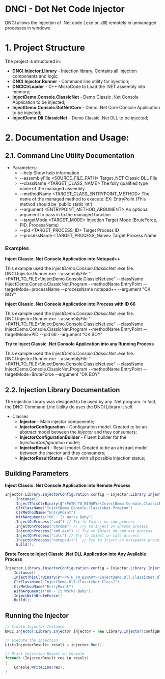 # DNCI - Dot Net Code Injector
DNCI allows the injection of .Net code (.exe or .dll) remotely in unmanaged processes in windows.

# 1. Project Structure
The project is structured in:

  * **DNCI.Injector.Library** - Injection library. Contains all injection components and logic;
  * **DNCI.Injector.Runner**  - Command line utility for injection;
  * **DNCIClrLoader**         - C++ MicroCode to Load the .NET assembly into memory;
  * **InjectDemo.Console.ClassicNet** - Demo Classic .Net Console Application to be injected;
  * **InjectDemo.Console.DotNetCore** - Demo .Net Core Console Application to be injected;
  * **InjectDemo.Dll.ClassicNet** - Demo Classic .Net DLL to be injected;

# 2. Documentation and Usage:

## 2.1. Command Line Utility Documentation
 * Parameters:
   *   --help                                         Show help information
   * --assemblyFile <SOURCE_FILE_PATH>              Target .NET Classic DLL File
   * --className <TARGET_CLASS_NAME>                The fully qualified type name of the managed assembly
   * --methodName <TARGET_CLASS_ENTRYPOINT_METHOD>  The name of the managed method to execute. EX: EntryPoint (This method should be 'public static int')
   * --argument <ENTRYPOINT_METHOD_ARGUMENT>        An optional argument to pass in to the managed function
   * --targetMode <TARGET_MODE>                     Injection Target Mode (BruteForce, PID, ProcessName)
   * --pid <TARGET_PROCESS_ID>                      Target Process ID
   * --processName <TARGET_PROCESS_Name>            Target Process Name

### Examples
**Inject Classic .Net Console Application into Notepad++** 

This example used the *InjectDemo.Console.ClassicNet* .exe file.
DNCI.Injector.Runner.exe --assemblyFile "<PATH_TO_FILE>\InjectDemo.Console.ClassicNet.exe" --className InjectDemo.Console.ClassicNet.Program --methodName EntryPoint --targetMode=processName --processName notepad++ --argument "OK BOY"

**Inject Classic .Net Console Application into Process with ID 66** 

This example used the *InjectDemo.Console.ClassicNet* .exe file.
DNCI.Injector.Runner.exe --assemblyFile "<PATH_TO_FILE>\InjectDemo.Console.ClassicNet.exe" --className InjectDemo.Console.ClassicNet.Program --methodName EntryPoint --targetMode=PID --pid 66 --argument "OK BOY"

**Try to Inject Classic .Net Console Application into any Running Process** 

This example used the *InjectDemo.Console.ClassicNet* .exe file.
DNCI.Injector.Runner.exe --assemblyFile "<PATH_TO_FILE>\InjectDemo.Console.ClassicNet.exe" --className InjectDemo.Console.ClassicNet.Program --methodName EntryPoint --targetMode=BruteForce --argument "OK BOY"



## 2.2. Injection Library Documentation
The injection library was designed to be used by any .Net program. In fact, the DNCI Command Line Utility do uses the DNCI Library it self.

  * Classes
    * **Injector** - Main injector componente;
    * **InjectorConfiguration** - Configuration model. Created to be an abstract model between the *Injector* and they consumers;
    * **InjectorConfigurationBuilder** - Fluent builder for the *InjectionConfiguration* model;
    * **InjectorResult** - Result model. Created to be an abstract model between the *Injector* and they consumers;
    * **InjectorResultStatus** - Enum with all possible injection status;
    
## Building Parameters ##
**Inject Classic .Net Console Application into Remote Process** 

```csharp
Injector.Library.InjectorConfiguration config = Injector.Library.InjectorConfigurationBuilder
    .Instance()
    .InjectThisClrBinary(@"<PATH_TO_BINARY>\InjectDemo.Console.ClassicNet.exe")
    .ClrClassName("InjectDemo.Console.ClassicNet.Program")
    .ClrMethodName("EntryPoint")
    .WithArguments("OK - It Works Baby")
    .InjectOnProcess("cmd") // Try to Inject on cmd process
    .InjectOnProcess("chrome") // Try to Inject on chrome process
    .InjectOnProcess("cmd.exe") // Try to Inject on cmd.exe process
    .InjectOnProcess("calc") // Try to Inject on calc process
    .InjectOnProcess("notepad++")  // Try to Inject on notepad++ process
    .Build();
```

**Brute Force to Inject Classic .Net DLL Application into Any Available Process** 

```csharp
Injector.Library.InjectorConfiguration config = Injector.Library.InjectorConfigurationBuilder
   .Instance()
   .InjectThisClrBinary(@"<PATH_TO_BINARY>\InjectDemo.Dll.ClassicNet.dll")
   .ClrClassName("InjectDemo.Dll.ClassicNet.Class1")
   .ClrMethodName("EntryPoint")
   .WithArguments("OK - It Works Baby")
   .InjectWithBruteForce()
   .Build();
```

## Running the Injector

```csharp
// Create Injector Instance
DNCI.Injector.Library.Injector injector = new Library.Injector(configBuilderconfig);

// Execute the Injection
List<InjectorResult> result = injector.Run();

// Print Injection Result on Console
foreach (InjectorResult res in result)
{
    Console.WriteLine(res);
}
```
